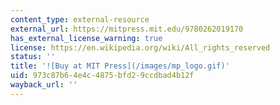 ```yaml
---
content_type: external-resource
external_url: https://mitpress.mit.edu/9780262019170
has_external_license_warning: true
license: https://en.wikipedia.org/wiki/All_rights_reserved
status: ''
title: '![Buy at MIT Press](/images/mp_logo.gif)'
uid: 973c87b6-4e4c-4875-bfd2-9ccdbad4b12f
wayback_url: ''
---
```

